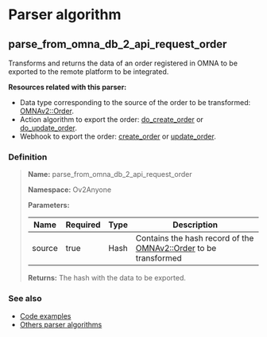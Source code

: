 # Parser algorithm
 
## parse_from_omna_db_2_api_request_order

Transforms and returns the data of an order registered in OMNA to be exported to the remote platform to be integrated.

**Resources related with this parser:**

* Data type corresponding to the source of the order to be transformed: 
  [OMNAv2::Order](https://cenit.io/json_data_type?f[namespace][24075][v]=OMNAv2&f[name][24160][o]=is&f[name][24160][v]=Order).
* Action algorithm to export the order: 
  [do_create_order](../action-algorithms/do_create_order.md) or 
  [do_update_order](../action-algorithms/do_update_order.md).
* Webhook to export the order:
  [create_order](../webhooks/overview?id=create_order) or 
  [update_order](../webhooks/overview?id=update_order).

    
### Definition

> **Name:** parse_from_omna_db_2_api_request_order
> 
> **Namespace:** Ov2Anyone
>
> **Parameters:**
> 
> | Name | Required | Type | Description |
> | ---- | -------- | ---- | ----------- |
> | source | true | Hash | Contains the hash record of the [OMNAv2::Order](https://cenit.io/json_data_type?f[namespace][24075][v]=OMNAv2&f[name][24160][o]=is&f[name][24160][v]=Order) to be transformed |
>
> **Returns:** The hash with the data to be exported.

### See also
* [Code examples](https://cenit.io/algorithm?f[name][40703][o]=is&f[name][40703][v]=parse_from_omna_db_2_api_request_order&f[namespace][40840][o]=starts_with&f[namespace][40840][v]=Ov2)
* [Others parser algorithms](overview?id=parse_from_omna_db_2_api_request_order)